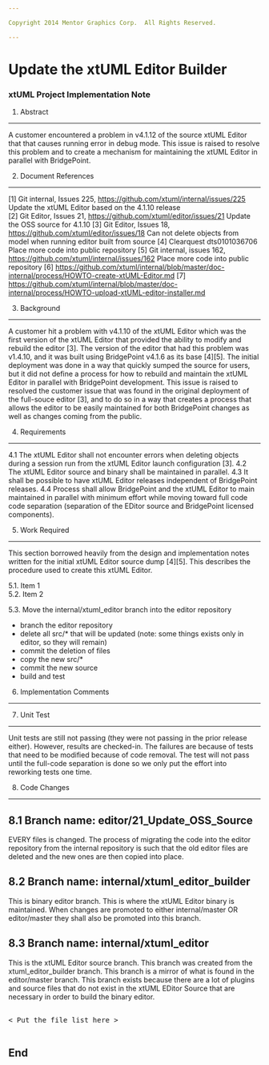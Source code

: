 ```yaml
---

Copyright 2014 Mentor Graphics Corp.  All Rights Reserved.

---
```


# Update the xtUML Editor Builder
### xtUML Project Implementation Note


1. Abstract
-----------
A customer encountered a problem in v4.1.12 of the source xtUML Editor that
that causes running error in debug mode.  This issue is raised to resolve this 
problem and to create a mechanism for maintaining the xtUML Editor in 
parallel with BridgePoint.

2. Document References
----------------------
[1] Git internal, Issues 225, https://github.com/xtuml/internal/issues/225		
	Update the xtUML Editor based on the 4.1.10 release  
[2] Git Editor, Issues 21, https://github.com/xtuml/editor/issues/21
	Update the OSS source for 4.1.10
[3] Git Editor, Issues 18, https://github.com/xtuml/editor/issues/18
	Can not delete objects from model when running editor built from source
[4]	Clearquest dts0101036706 
	Place more code into public repository
[5]	Git internal, issues 162,  https://github.com/xtuml/internal/issues/162
	Place more code into public repository
[6] https://github.com/xtuml/internal/blob/master/doc-internal/process/HOWTO-create-xtUML-Editor.md
[7]	https://github.com/xtuml/internal/blob/master/doc-internal/process/HOWTO-upload-xtUML-editor-installer.md

3. Background
-------------
A customer hit a problem with v4.1.10 of the xtUML Editor which was the first 
version of the xtUML Editor that provided the ability to modify and rebuild the
editor [3]. The version of the editor that had this problem was v1.4.10, and it
was built using BridgePoint v4.1.6 as its base [4][5].  The initial deployment
was done in a way that quickly sumped the source for users, but it did not 
define a process for how to rebuild and maintain the xtUML Editor in parallel 
with BridgePoint development.   This issue is raised to resolved the customer
issue that was found in the original deployment of the full-souce editor [3],
and to do so in a way that creates a process that allows the editor to be 
easily maintained for both BridgePoint changes as well as changes coming from 
the public.
 
4. Requirements
---------------
4.1 The xtUML Editor shall not encounter errors when deleting objects during
    a session run from the xtUML Editor launch configuration [3].
4.2 The xtUML Editor source and binary shall be maintained in parallel.
4.3 It shall be possible to have xtUML Editor releases independent of
    BridgePoint releases.
4.4 Process shall allow BridgePoint and the xtUML Editor to main maintained
    in parallel with minimum effort while moving toward full code code 
    separation (separation of the EDitor source and BridgePoint licensed 
    components).     


5. Work Required
----------------
This section borrowed heavily from the design and implementation notes written
for the initial xtUML Editor source dump [4][5].  This describes the procedure 
used to create this xtUML Editor.  

5.1. Item 1  
5.2. Item 2  

5.3. Move the internal/xtuml_editor branch into the editor repository
  
* branch the editor repository
* delete all src/* that will be updated (note: some things exists only in editor, so they will remain)
* commit the deletion of files
* copy the new src/*
* commit the new source
* build and test

6. Implementation Comments
--------------------------


7. Unit Test
------------
Unit tests are still not passing (they were not passing in the prior release 
either).  However, results are checked-in.   The failures are because of tests
that need to be modified because of code removal.  The test will not pass until 
the full-code separation is done so we only put the effort into reworking 
tests one time.

8. Code Changes
---------------

8.1 Branch name: editor/21_Update_OSS_Source
--------------------------------------------
EVERY files is changed. The process of migrating the code into the editor 
repository from the internal repository is such that the old editor files are 
deleted and the new ones are then copied into place.


8.2 Branch name: internal/xtuml_editor_builder
----------------------------------------------
This is binary editor branch.  This is where the xtUML Editor binary is 
maintained.  When changes are promoted to either internal/master OR
editor/master they shall also be promoted into this branch.

8.3 Branch name: internal/xtuml_editor
--------------------------------------
This is the xtUML Editor source branch.  This branch was created from 
the xtuml_editor_builder branch.  This branch is a mirror of what is found in 
the  editor/master branch.   This branch exists because there are a lot of
plugins and source files that do not exist in the xtUML EDitor Source that 
are necessary in order to build the binary editor.

<pre>

< Put the file list here >

</pre>

End
---

